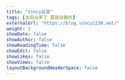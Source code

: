 ```yaml
---
title: "Vincy云昔"
tags: [太阳出来了 雾就会散的]
externalUrl: "https://blog.vincy1230.net/"
weight: 2
showDate: false
showAuthor: false
showReadingTime: false
showEdit: false
showLikes: false
showViews: false
layoutBackgroundHeaderSpace: false
---
```

